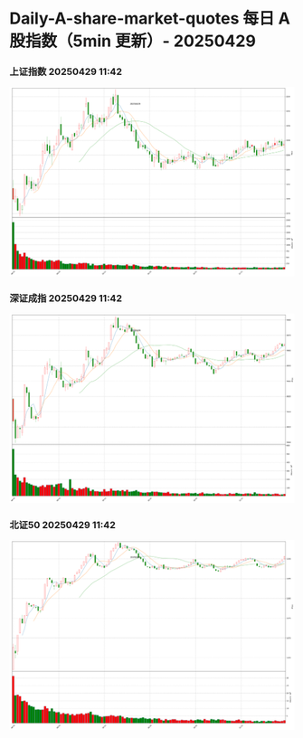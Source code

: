 
# Daily-A-share-market-quotes 每日 A 股指数（5min 更新）- 20250429

### 上证指数 20250429 11:42
![](./fig/2025/4/20250429-sh000001.png)

### 深证成指 20250429 11:42
![](./fig/2025/4/20250429-sz399001.png)

### 北证50 20250429 11:42
![](./fig/2025/4/20250429-bj899050.png)
